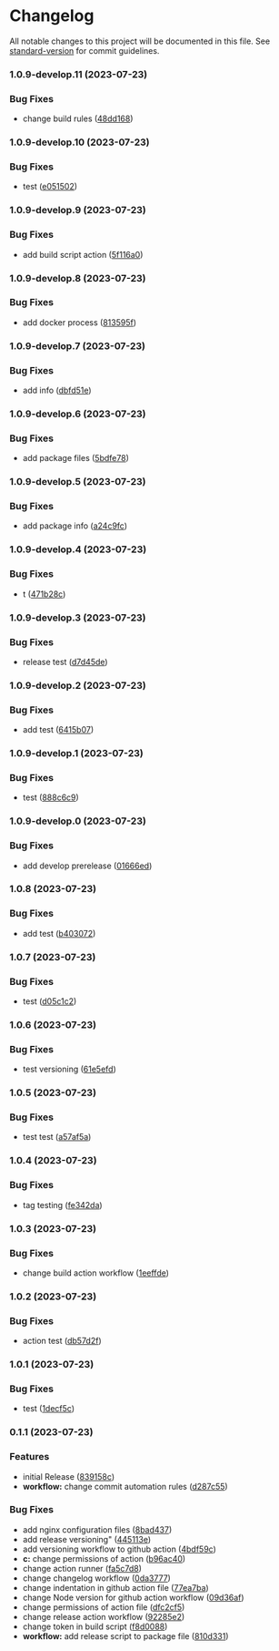 # Changelog

All notable changes to this project will be documented in this file. See [standard-version](https://github.com/conventional-changelog/standard-version) for commit guidelines.

### 1.0.9-develop.11 (2023-07-23)


### Bug Fixes

* change build rules ([48dd168](https://github.com/Envoii-Technologies/web-frontend/commit/48dd168335a9ab345ec3049191b0b7f581bea6dc))

### 1.0.9-develop.10 (2023-07-23)


### Bug Fixes

* test ([e051502](https://github.com/Envoii-Technologies/web-frontend/commit/e0515020b52848208cb395a9413e6036366c12a7))

### 1.0.9-develop.9 (2023-07-23)


### Bug Fixes

* add build script action ([5f116a0](https://github.com/Envoii-Technologies/web-frontend/commit/5f116a0b906b82993055dc14deb377cb8bcfb147))

### 1.0.9-develop.8 (2023-07-23)


### Bug Fixes

* add docker process ([813595f](https://github.com/Envoii-Technologies/web-frontend/commit/813595f34d723ac2addb68267976268bdc86d83b))

### 1.0.9-develop.7 (2023-07-23)


### Bug Fixes

* add info ([dbfd51e](https://github.com/Envoii-Technologies/web-frontend/commit/dbfd51e724f0cd9edea4a1fcc5699f53c55b8b8b))

### 1.0.9-develop.6 (2023-07-23)


### Bug Fixes

* add package files ([5bdfe78](https://github.com/Envoii-Technologies/web-frontend/commit/5bdfe7839e68818859a3cddb08810c302b255176))

### 1.0.9-develop.5 (2023-07-23)


### Bug Fixes

* add package info ([a24c9fc](https://github.com/Envoii-Technologies/web-frontend/commit/a24c9fc98ce9eb6d926f578e22b214b93d9ec96a))

### 1.0.9-develop.4 (2023-07-23)


### Bug Fixes

* t ([471b28c](https://github.com/Envoii-Technologies/web-frontend/commit/471b28c878b02c23938bc82746aec28c332e7ced))

### 1.0.9-develop.3 (2023-07-23)


### Bug Fixes

* release test ([d7d45de](https://github.com/Envoii-Technologies/web-frontend/commit/d7d45ded4fbc06121a4e8491737b9820e0cebfa6))

### 1.0.9-develop.2 (2023-07-23)


### Bug Fixes

* add test ([6415b07](https://github.com/Envoii-Technologies/web-frontend/commit/6415b072163227918e2e9c9c3c1928d07759c86f))

### 1.0.9-develop.1 (2023-07-23)


### Bug Fixes

* test ([888c6c9](https://github.com/Envoii-Technologies/web-frontend/commit/888c6c968d39ad1a2809fa6bd7eed2f65ba72f36))

### 1.0.9-develop.0 (2023-07-23)


### Bug Fixes

* add develop prerelease ([01666ed](https://github.com/Envoii-Technologies/web-frontend/commit/01666ed30ef5f2592896dc4237881fdb0671b7ef))

### 1.0.8 (2023-07-23)


### Bug Fixes

* add test ([b403072](https://github.com/Envoii-Technologies/web-frontend/commit/b40307211647102f8724a609871f49da9e0a82ee))

### 1.0.7 (2023-07-23)


### Bug Fixes

* test ([d05c1c2](https://github.com/Envoii-Technologies/web-frontend/commit/d05c1c2ad1f57f1d919b4892a2b55b2ac178a416))

### 1.0.6 (2023-07-23)


### Bug Fixes

* test versioning ([61e5efd](https://github.com/Envoii-Technologies/web-frontend/commit/61e5efdc94014e5c01b96e3b6ee05bcd098d5ea9))

### 1.0.5 (2023-07-23)


### Bug Fixes

* test test ([a57af5a](https://github.com/Envoii-Technologies/web-frontend/commit/a57af5a810302375e970fe00c5a9ddd47d9769f1))

### 1.0.4 (2023-07-23)


### Bug Fixes

* tag testing ([fe342da](https://github.com/Envoii-Technologies/web-frontend/commit/fe342da3a9bf2e88167dae29c2b93a7cac96fe37))

### 1.0.3 (2023-07-23)


### Bug Fixes

* change build action workflow ([1eeffde](https://github.com/Envoii-Technologies/web-frontend/commit/1eeffde47fc1f46c06bb32a2421608a651f2e441))

### 1.0.2 (2023-07-23)


### Bug Fixes

* action test ([db57d2f](https://github.com/Envoii-Technologies/web-frontend/commit/db57d2f5790825c1978bb3cb8eaf728b128562f8))

### 1.0.1 (2023-07-23)


### Bug Fixes

* test ([1decf5c](https://github.com/Envoii-Technologies/web-frontend/commit/1decf5ce65b4e5ffad63de2e5afd5fdadf3f3621))

### 0.1.1 (2023-07-23)


### Features

* initial Release ([839158c](https://github.com/Envoii-Technologies/web-frontend/commit/839158c5b88bd9cc55939e54d47e8c334a4c58c2))
* **workflow:** change commit automation rules ([d287c55](https://github.com/Envoii-Technologies/web-frontend/commit/d287c55964ad9b0c2eb80be78f7c79809f98d70d))


### Bug Fixes

* add nginx configuration files ([8bad437](https://github.com/Envoii-Technologies/web-frontend/commit/8bad437377c1d5305cc580750920bc662f5f3019))
* add release versioning" ([445113e](https://github.com/Envoii-Technologies/web-frontend/commit/445113e449b6f111e6ad7ab89d560a12b0937210))
* add versioning workflow to github action ([4bdf59c](https://github.com/Envoii-Technologies/web-frontend/commit/4bdf59cbe3b329d88adafa8c2eac9ddaf8935d7f))
* **c:** change permissions of action ([b96ac40](https://github.com/Envoii-Technologies/web-frontend/commit/b96ac407f72b1feb77b055a284efb2d0e73221fe))
* change action runner ([fa5c7d8](https://github.com/Envoii-Technologies/web-frontend/commit/fa5c7d882bafe1195fa4c2b934b914e9a2552884))
* change changelog workflow ([0da3777](https://github.com/Envoii-Technologies/web-frontend/commit/0da377713dbbe734ebd42b44c2ba9ebd3190a10a))
* change indentation in github action file ([77ea7ba](https://github.com/Envoii-Technologies/web-frontend/commit/77ea7ba5626043dce354f05ad01bcbb23e245ba1))
* change Node version for github action workflow ([09d36af](https://github.com/Envoii-Technologies/web-frontend/commit/09d36af74f37e0e07aa692dedc606adca503a5eb))
* change permissions of action file ([dfc2cf5](https://github.com/Envoii-Technologies/web-frontend/commit/dfc2cf5e15eb66d3f3da384297f47f7531ff378f))
* change release action workflow ([92285e2](https://github.com/Envoii-Technologies/web-frontend/commit/92285e216579c3efd042e2796f5be4c162901f82))
* change token in build script ([f8d0088](https://github.com/Envoii-Technologies/web-frontend/commit/f8d0088599f86848ef64738eff19a88bfaa5ea60))
* **workflow:** add release script to package file ([810d331](https://github.com/Envoii-Technologies/web-frontend/commit/810d331c03495cd53fd6b44a0f7d6ea3291794cc))
